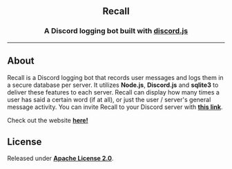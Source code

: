 <h2 align="center"><b>Recall</b></h1>

<h3 align="center">A Discord logging bot built with <a href=https://github.com/discordjs/discord.js>discord.js</a></h2>

---

## **About**

Recall is a Discord logging bot that records user messages and logs them in a secure database per server. It utilizes **Node.js**, **Discord.js** and **sqlite3** to deliver these features to each server. Recall can display how many times a user has said a certain word (if at all), or just the user / server's general message activity. You can invite Recall to your Discord server with [**this link**](https://discord.com/api/oauth2/authorize?client_id=995910893667893298&permissions=8&scope=bot).

Check out the website [**here!**](https://kevink856.github.io/projects/RecallWebsite.html)

## **License**

Released under [**Apache License 2.0**](https://github.com/kevink856/RecallBot/blob/main/LICENSE).